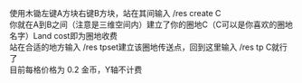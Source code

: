 使用木锄左键A方块右键B方块，站在其间输入 /res create C  
你就在A到B之间（注意是三维空间内）建立了你的圈地C（C可以是你喜欢的圈地名字）Land cost即为圈地收费  
站在合适的地方输入 /res tpset建立该圈地传送点，回到这里输入 /res tp C就行了  
目前每格价格为 0.2 金币，Y轴不计费